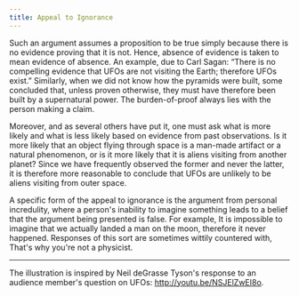 ```yaml
---
title: Appeal to Ignorance
---
```


Such an argument assumes a proposition to be true simply because there is no evidence proving that it is not. Hence, absence of evidence is taken to mean evidence of absence. An example, due to Carl Sagan: “There is no compelling evidence that UFOs are not visiting the Earth; therefore UFOs exist.” Similarly, when we did not know how the pyramids were built, some concluded that, unless proven otherwise, they must have therefore been built by a supernatural power. The burden-of-proof always lies with the person making a claim.

Moreover, and as several others have put it, one must ask what is more likely and what is less likely based on evidence from past observations. Is it more likely that an object flying through space is a man-made artifact or a natural phenomenon, or is it more likely that it is aliens visiting from another planet? Since we have frequently observed the former and never the latter, it is therefore more reasonable to conclude that UFOs are unlikely to be aliens visiting from outer space.

A specific form of the appeal to ignorance is the argument from personal incredulity, where a person's inability to imagine something leads to a belief that the argument being presented is false. For example, It is impossible to imagine that we actually landed a man on the moon, therefore it never happened. Responses of this sort are sometimes wittily countered with, That's why you're not a physicist.

* * *

The illustration is inspired by Neil deGrasse Tyson's response to an audience member's question on UFOs: <http://youtu.be/NSJElZwEI8o>.

